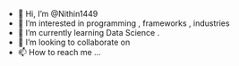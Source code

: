 - 👋 Hi, I’m @Nithin1449
- 👀 I’m interested in programming , frameworks , industries
- 🌱 I’m currently learning Data Science . 
- 💞️ I’m looking to collaborate on 
- 📫 How to reach me ...

<!---
Nithin1449/Nithin1449 is a ✨ special ✨ repository because its `README.md` (this file) appears on your GitHub profile.
You can click the Preview link to take a look at your changes.
--->
